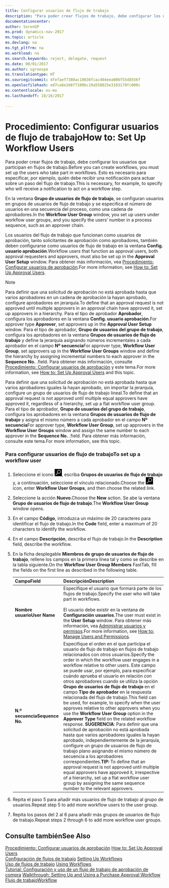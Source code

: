 ```yaml
---
title: Configurar usuarios de flujo de trabajo
description: "Para poder crear flujos de trabajo, debe configurar los usuarios que participan en flujos de trabajo. Esto es necesario para especificar, por ejemplo, quién debe recibir una notificación para actuar sobre un paso del flujo de trabajo."
documentationcenter: 
author: SorenGP
ms.prod: dynamics-nav-2017
ms.topic: article
ms.devlang: na
ms.tgt_pltfrm: na
ms.workload: na
ms.search.keywords: reject, delegate, request
ms.date: 08/01/2017
ms.author: sgroespe
ms.translationtype: HT
ms.sourcegitcommit: 4fefaef7380ac10836fcac404eea006f55d8556f
ms.openlocfilehash: ed7ca6e166f7100bc19a558825e3103170fc000c
ms.contentlocale: es-mx
ms.lasthandoff: 10/16/2017

---
```

# <a name="how-to-set-up-workflow-users"></a><span data-ttu-id="60899-104">Procedimiento: Configurar usuarios de flujo de trabajo</span><span class="sxs-lookup"><span data-stu-id="60899-104">How to: Set Up Workflow Users</span></span>
<span data-ttu-id="60899-105">Para poder crear flujos de trabajo, debe configurar los usuarios que participan en flujos de trabajo.</span><span class="sxs-lookup"><span data-stu-id="60899-105">Before you can create workflows, you must set up the users who take part in workflows.</span></span> <span data-ttu-id="60899-106">Esto es necesario para especificar, por ejemplo, quién debe recibir una notificación para actuar sobre un paso del flujo de trabajo.</span><span class="sxs-lookup"><span data-stu-id="60899-106">This is necessary, for example, to specify who will receive a notification to act on a workflow step.</span></span>  

<span data-ttu-id="60899-107">En la ventana **Grupo de usuarios de flujo de trabajo**, se configuran usuarios en grupos de usuarios de flujo de trabajo y se especifica el número de usuarios en una secuencia del proceso, como una cadena de aprobadores.</span><span class="sxs-lookup"><span data-stu-id="60899-107">In the **Workflow User Group** window, you set up users under workflow user groups, and you specify the users’ number in a process sequence, such as an approver chain.</span></span>  

<span data-ttu-id="60899-108">Los usuarios del flujo de trabajo que funcionan como usuarios de aprobación, tanto solicitantes de aprobación como aprobadores, también deben configurarse como usuarios de flujo de trabajo en la ventana **Config. usuario aprobación**.</span><span class="sxs-lookup"><span data-stu-id="60899-108">Workflow users that function as approval users, both approval requesters and approvers, must also be set up in the **Approval User Setup** window.</span></span> <span data-ttu-id="60899-109">Para obtener más información, vea [Procedimiento: Configurar usuarios de aprobación](across-how-to-set-up-approval-users.md).</span><span class="sxs-lookup"><span data-stu-id="60899-109">For more information, see [How to: Set Up Approval Users](across-how-to-set-up-approval-users.md).</span></span>  

> [!NOTE]  
>  <span data-ttu-id="60899-110">Para definir que una solicitud de aprobación no está aprobada hasta que varios aprobadores en un cadena de aprobación la hayan aprobado, configure aprobadores en jerarquía.</span><span class="sxs-lookup"><span data-stu-id="60899-110">To define that an approval request is not approved until multiple approvers in an approval chain have approved it, set up approvers in a hierarchy.</span></span> <span data-ttu-id="60899-111">Para el tipo de aprobador **Aprobador**, configura los aprobadores en la ventana **Config. usuario aprobación**.</span><span class="sxs-lookup"><span data-stu-id="60899-111">For approver type **Approver**, set approvers up in the **Approval User Setup** window.</span></span> <span data-ttu-id="60899-112">Para el tipo de aprobador, **Grupo de usuarios del grupo de trabajo**, configura los aprobadores en la ventana **Grupos de usuarios de flujo de trabajo** y define la jerarquía asignando números incrementales a cada aprobador en el campo **Nº secuencia**</span><span class="sxs-lookup"><span data-stu-id="60899-112">For approver type, **Workflow User Group**, set approvers up in the **Workflow User Groups** window and define the hierarchy by assigning incremental numbers to each approver in the **Sequence No.**</span></span> <span data-ttu-id="60899-113">.</span><span class="sxs-lookup"><span data-stu-id="60899-113">field.</span></span> <span data-ttu-id="60899-114">Para obtener más información, consulte [Procedimiento: Configurar usuarios de aprobación](across-how-to-set-up-approval-users.md) y este tema.</span><span class="sxs-lookup"><span data-stu-id="60899-114">For more information, see [How to: Set Up Approval Users](across-how-to-set-up-approval-users.md) and this topic.</span></span>  
>   
>  <span data-ttu-id="60899-115">Para definir que una solicitud de aprobación no está aprobada hasta que varios aprobadores iguales la hayan aprobado, sin importar la jerarquía, configure un grupo de usuarios de flujo de trabajo lineal.</span><span class="sxs-lookup"><span data-stu-id="60899-115">To define that an approval request is not approved until multiple equal approvers have approved it, regardless of a hierarchy, set up a flat workflow user group.</span></span> <span data-ttu-id="60899-116">Para el tipo de aprobador, **Grupo de usuarios del grupo de trabajo**, configura los aprobadores en la ventana **Grupos de usuarios de flujo de trabajo** y asigna el mismo número a cada aprobador en el campo **Nº secuencia**</span><span class="sxs-lookup"><span data-stu-id="60899-116">For approver type, **Workflow User Group**, set up approvers in the **Workflow User Groups** window and assign the same number to each approver in the **Sequence No.**</span></span> <span data-ttu-id="60899-117">.</span><span class="sxs-lookup"><span data-stu-id="60899-117">field.</span></span> <span data-ttu-id="60899-118">Para obtener más información, consulte este tema.</span><span class="sxs-lookup"><span data-stu-id="60899-118">For more information, see this topic.</span></span>  

### <a name="to-set-up-a-workflow-user"></a><span data-ttu-id="60899-119">Para configurar usuarios de flujo de trabajo</span><span class="sxs-lookup"><span data-stu-id="60899-119">To set up a workflow user</span></span>  

1. <span data-ttu-id="60899-120">Seleccione el icono ![Buscar página o informe](media/ui-search/search_small.png "icono Buscar página o informe"), escriba **Grupos de usuarios de flujo de trabajo** y, a continuación, seleccione el vínculo relacionado.</span><span class="sxs-lookup"><span data-stu-id="60899-120">Choose the ![Search for Page or Report](media/ui-search/search_small.png "Search for Page or Report icon") icon, enter **Workflow User Groups**, and then choose the related link.</span></span>  
2. <span data-ttu-id="60899-121">Seleccione la acción **Nuevo**.</span><span class="sxs-lookup"><span data-stu-id="60899-121">Choose the **New** action.</span></span> <span data-ttu-id="60899-122">Se abe la ventana **Grupo de usuarios de flujo de trabajo**.</span><span class="sxs-lookup"><span data-stu-id="60899-122">The **Workflow User Group** window opens.</span></span>  
3. <span data-ttu-id="60899-123">En el campo **Código**, introduzca un máximo de 20 caracteres para identificar el flujo de trabajo.</span><span class="sxs-lookup"><span data-stu-id="60899-123">In the **Code** field, enter a maximum of 20 characters to identify the workflow.</span></span>  
4. <span data-ttu-id="60899-124">En el campo **Descripción**, describa el flujo de trabajo.</span><span class="sxs-lookup"><span data-stu-id="60899-124">In the **Description** field, describe the workflow.</span></span>  
5. <span data-ttu-id="60899-125">En la ficha desplegable **Miembros de grupo de usuarios de flujo de trabajo**, rellene los campos en la primera línea tal y como se describe en la tabla siguiente.</span><span class="sxs-lookup"><span data-stu-id="60899-125">On the **Workflow User Group Members** FastTab, fill the fields on the first line as described in the following table.</span></span>  

    |<span data-ttu-id="60899-126">Campo</span><span class="sxs-lookup"><span data-stu-id="60899-126">Field</span></span>|<span data-ttu-id="60899-127">Descripción</span><span class="sxs-lookup"><span data-stu-id="60899-127">Description</span></span>|  
    |---------------------------------|---------------------------------------|  
    |<span data-ttu-id="60899-128">**Nombre usuario**</span><span class="sxs-lookup"><span data-stu-id="60899-128">**User Name**</span></span>|<span data-ttu-id="60899-129">Especifique el usuario que formará parte de los flujos de trabajo.</span><span class="sxs-lookup"><span data-stu-id="60899-129">Specify the user who will take part in workflows.</span></span><br /><br /> <span data-ttu-id="60899-130">El usuario debe existir en la ventana de **Configuración usuarios**.</span><span class="sxs-lookup"><span data-stu-id="60899-130">The user must exist in the **User Setup** window.</span></span> <span data-ttu-id="60899-131">Para obtener más información, vea [Administrar usuarios y permisos](ui-how-users-permissions.md).</span><span class="sxs-lookup"><span data-stu-id="60899-131">For more information, see [How to: Manage Users and Permissions](ui-how-users-permissions.md).</span></span>|  
    |<span data-ttu-id="60899-132">**N.º secuencia**</span><span class="sxs-lookup"><span data-stu-id="60899-132">**Sequence No.**</span></span>|<span data-ttu-id="60899-133">Especifique el orden en el que participa el usuario de flujo de trabajo en flujos de trabajo relacionados con otros usuarios.</span><span class="sxs-lookup"><span data-stu-id="60899-133">Specify the order in which the workflow user engages in a workflow relative to other users.</span></span> <span data-ttu-id="60899-134">Este campo se puede usar, por ejemplo, para especificar cuándo aprueba el usuario en relación con otros aprobadores cuando se utiliza la opción **Grupo de usuarios de flujo de trabajo** en el campo **Tipo de aprobador** en la respuesta relacionada del flujo de trabajo.</span><span class="sxs-lookup"><span data-stu-id="60899-134">This field can be used, for example, to specify when the user approves relative to other approvers when you use the **Workflow User Group** option in the **Approver Type** field on the related workflow response.</span></span> <span data-ttu-id="60899-135">**SUGERENCIA**: Para definir que una solicitud de aprobación no está aprobada hasta que varios aprobadores iguales la hayan aprobado, independientemente de la jerarquía, configure un grupo de usuarios de flujo de trabajo plano asignando el mismo número de secuencia a los aprobadores correspondientes.</span><span class="sxs-lookup"><span data-stu-id="60899-135">**TIP:**  To define that an approval request is not approved until multiple equal approvers have approved it, irrespective of a hierarchy, set up a flat workflow user group by assigning the same sequence number to the relevant approvers.</span></span>|  
6. <span data-ttu-id="60899-136">Repita el paso 5 para añadir más usuarios de flujo de trabajo al grupo de usuarios.</span><span class="sxs-lookup"><span data-stu-id="60899-136">Repeat step 5 to add more workflow users to the user group.</span></span>  
7. <span data-ttu-id="60899-137">Repita los pasos del 2 al 6 para añadir más grupos de usuarios de flujo de trabajo.</span><span class="sxs-lookup"><span data-stu-id="60899-137">Repeat steps 2 through 6 to add more workflow user groups.</span></span>  

## <a name="see-also"></a><span data-ttu-id="60899-138">Consulte también</span><span class="sxs-lookup"><span data-stu-id="60899-138">See Also</span></span>  
<span data-ttu-id="60899-139">[Procedimiento: Configurar usuarios de aprobación](across-how-to-set-up-approval-users.md) </span><span class="sxs-lookup"><span data-stu-id="60899-139">[How to: Set Up Approval Users](across-how-to-set-up-approval-users.md) </span></span>  
<span data-ttu-id="60899-140">[Configuración de flujos de trabajo](across-set-up-workflows.md) </span><span class="sxs-lookup"><span data-stu-id="60899-140">[Setting Up Workflows](across-set-up-workflows.md) </span></span>  
<span data-ttu-id="60899-141">[Uso de flujos de trabajo](across-use-workflows.md) </span><span class="sxs-lookup"><span data-stu-id="60899-141">[Using Workflows](across-use-workflows.md) </span></span>  
<span data-ttu-id="60899-142">[Tutorial: Configuración y uso de un flujo de trabajo de aprobación de compra](walkthrough-setting-up-and-using-a-purchase-approval-workflow.md) </span><span class="sxs-lookup"><span data-stu-id="60899-142">[Walkthrough: Setting Up and Using a Purchase Approval Workflow](walkthrough-setting-up-and-using-a-purchase-approval-workflow.md) </span></span>  
[<span data-ttu-id="60899-143">Flujo de trabajo</span><span class="sxs-lookup"><span data-stu-id="60899-143">Workflow</span></span>](across-workflow.md)   

